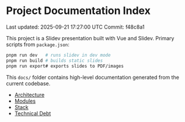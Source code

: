 # Project Documentation Index

Last updated: 2025-09-21 17:27:00 UTC
Commit: f48c8a1

This project is a Slidev presentation built with Vue and Slidev. Primary scripts from `package.json`:

```bash
pnpm run dev   # runs slidev in dev mode
pnpm run build # builds static slides
pnpm run export# exports slides to PDF/images
```

This `docs/` folder contains high-level documentation generated from the current codebase.

- [Architecture](architecture.md)
- [Modules](modules.md)
- [Stack](stack.md)
- [Technical Debt](technical-debt.md)
